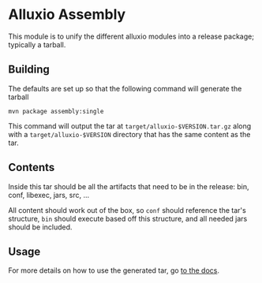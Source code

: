 # Alluxio Assembly

This module is to unify the different alluxio modules into a release package;
typically a tarball.

## Building

The defaults are set up so that the following command will generate the tarball

    mvn package assembly:single

This command will output the tar at `target/alluxio-$VERSION.tar.gz` along with
a `target/alluxio-$VERSION` directory that has the same content as the tar.

## Contents

Inside this tar should be all the artifacts that need to be in the release: bin,
conf, libexec, jars, src, ...

All content should work out of the box, so `conf` should reference the tar's
structure, `bin` should execute based off this structure, and all needed jars
should be included.

## Usage

For more details on how to use the generated tar, go
[to the docs](http://alluxio.org/documentation/Running-Alluxio-Locally.html).
